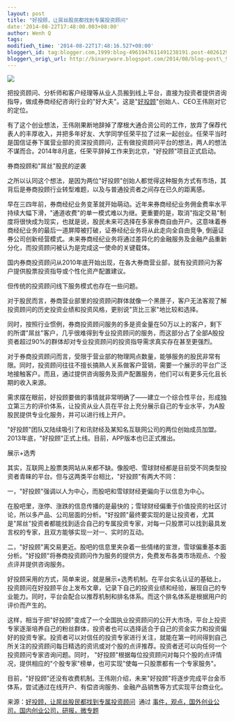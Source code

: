 ```yaml
--- 
layout: post 
title: "好投顾，让屌丝股民都找到专属投资顾问" 
date:'2014-08-22T17:48:00.003+08:00' 
author: Wenh Q
tags:
modified\_time: '2014-08-22T17:48:16.527+08:00' 
blogger\_id: tag:blogger.com,1999:blog-4961947611491238191.post-4026129222830902322
blogger\_orig\_url: http://binaryware.blogspot.com/2014/08/blog-post\_90.html
---
```

![](https://images-blogger-opensocial.googleusercontent.com/gadgets/proxy?url=http%3A%2F%2Fkuailiyu.cyzone.cn%2Fuploadfile%2F2014%2F0821%2F20140821032602395.jpg&container=blogger&gadget=a&rewriteMime=image%2F*)





把投资顾问、分析师和客户经理等从业人员搬到线上平台，直接为投资者提供咨询指导，做成券商经纪咨询行业的"好大夫"。这是"[好投顾](http://www.haotougu.com/)"创始人、CEO王伟刚对它的定位。



有了这个创业想法，王伟刚果断地辞掉了摩根大通合资公司的工作，放弃了保荐代表人的丰厚收入，并把多年好友、大学同学任荣平拉了过来一起创业。任荣平当时是国信证券下属营业部的资深投资顾问，正有做投资顾问平台的想法，两人的想法不谋而合。2014年8月底，任荣平辞掉工作来到北京，"好投顾"项目正式启动。



券商投顾和"屌丝"股民的逆袭



之所以认同这个想法，是因为两位"好投顾"创始人都觉得这种服务方式有市场，其背后是券商投顾行业转型难题，以及与普通投资者之间存在已久的距离感。



早在三四年前，券商经纪业务变革就开始萌动。近年来券商经纪业务佣金费率水平持续大幅下滑，"通道收费"的单一模式难以为继。更重要的是，取消"指定交易"制度将很快成为现实，也就是说，股民未来可选择在多家券商自由开户。这意味着券商经纪业务的最后一道屏障被打破，证券经纪业务将从此走向全自由竞争,
倒逼证券公司创新经营模式。未来券商经纪业务将通过差异化的金融服务及金融产品重新分化，而投资顾问被认为是完成这一使命的关键载体。



国内券商投资顾问从2010年底开始出现，在各大券商营业部，就有投资顾问为客户提供股票投资指导或个性化资产配置建议。



但传统的投资顾问线下服务模式也存在一些问题。



对于股民而言，券商营业部里的投资顾问群体就像一个黑匣子，客户无法客观了解投资顾问的历史投资业绩和投资风格，更别说"货比三家"地比较和选择。



同时，按照行业惯例，券商投资顾问服务的多是资金量在50万以上的客户，剩下的所谓"屌丝"客户，几乎很难得到专业投资顾问的服务，而这部分占了全部A股投资者超过90%的群体却对专业投资顾问的投资指导需求真实存在甚至更强烈。



对于券商投资顾问而言，受限于营业部的物理网点数量，能够服务的股民非常有限。同时，投资顾问往往不擅长搞熟人关系做客户营销，需要一个展示的平台广泛地接触客户。而且，通过提供咨询服务及资产配置服务，他们可以有更多元化且长期的收入来源。



需求摆在眼前，好投顾要做的事情就非常明确了——建立一个综合性平台，形成独立第三方的评价体系，让投资从业人员在平台上充分展示自己的专业水平，为A股股民提供专业化服务，并可以进行线上开户。



"好投顾"团队又陆续吸引了和讯财经及某知名互联网公司的两位创始成员加盟。2013年底，"好投顾"正式上线。目前，APP版本也已正式推出。



展示+选秀



其实，互联网上股票类网站从来都不缺。像股吧、雪球财经都是目前受不同类型投资者青睐的平台。但与这两类平台相比，"好投顾"有两大不同：



一，"好投顾"强调以人为中心，而股吧和雪球财经更偏向于以信息为中心。



在股吧里，涨停、涨跌的信息传播的是最快的；雪球财经偏重于价值投资的社区讨论，所以多产品、公司层面的分析。"好投顾"最终要实现的是让投资者，尤其是"屌丝"投资者都能找到适合自己的专属投资专家，对每一只股票可以找到最具发言权的专家，且双方能够实现一对一、实时的互动。



二，"好投顾"离交易更近。股吧的信息里夹杂着一些情绪的宣泄，雪球偏重基本面分析。"好投顾"将券商投资顾问作为服务的提供方，免费发布各类市场观点、个股点评并提供咨询服务。



好投顾采用的方式，简单来说，就是展示+选秀机制。在平台实名认证的基础上，投资顾问在好投顾平台上发布文章，记录下自己的投资业绩和经验，展现自己的专业能力。同时，平台会配合以推荐机制和排名体系。而这个排名体系是根据用户的评价而产生的。



这样，相当于把"好投顾"变成了一个全国执业投资顾问的公开大市场，平台上投资专家逐渐培养自己的粉丝群体，投资者也可以选择适合于自己的资金实力和投资偏好的投资专家。投资者可以对信任的投资专家进行关注，就能在第一时间得到自己所关注的投资顾问每日精选的资讯或对个股的点评推荐。投资者还可以向任何一个投资顾问专家咨询问题。同时，
"好投顾"根据每位投资顾问对每只个股的点评情况，提供相应的"个股专家"榜单，也可实现"使每一只股票都有一个专家服务"。



目前，"好投顾"还没有收费机制。王伟刚介绍，未来"好投顾"将逐步完成平台金币体系，尝试通过在线开户、有偿咨询服务、金融产品销售等方式实现平台商业化。
<div>




</div>

<div>

来源：[好投顾，让屌丝股民都找到专属投资顾问](http://kuailiyu.cyzone.cn/article/11044.html)  通过 [事件，观点，国外创业公司，国内创业公司，研报，微专题](http://www.kuailiyu.com/)

</div>
